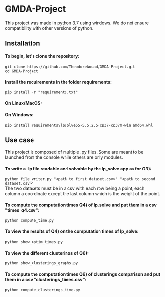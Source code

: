 # GMDA-Project

This project was made in python 3.7 using windows. We do not ensure compatibility with other versions of python.

## Installation

#### To begin, let's clone the repository:
`git clone https://github.com/TheodoreAouad/GMDA-Project.git` <br/> `cd GMDA-Project`

#### Install the requirements in the folder requirements:
`pip install -r "requirements.txt"`

#### On Linux/MacOS:

#### On Windows:
`pip install requirements\lpsolve55-5.5.2.5-cp37-cp37m-win_amd64.whl`

## Use case

This project is composed of multiple .py files. Some are meant to be launched from the console while others are only modules.

#### To write a .lp file readable and solvable by the lp_solve app as for Q3):
`python file_writer.py "<path to first dataset.csv>" "<path to second dataset.csv>"` <br/>
The two datasets must be in a csv with each row being a point, each column a coordinate except the last column which is the weight of the point.

#### To compute the computation times Q4) of lp_solve and put them in a csv "times_q4.csv":
`python compute_time.py`

#### To view the results of Q4) on the computation times of lp_solve:
`python show_optim_times.py`

#### To view the different clusterings of Q6):
`python show_clusterings_graphs.py`

#### To compute the computation times Q6) of clusterings comparison and put them in a csv "clusterings_times.csv":
`python compute_clusterings_time.py`
